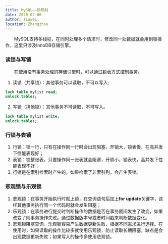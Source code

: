 ```yaml
---
title: MySQL——锁机制
date: 2020-02-06
author: liuwei
location: Zhengzhou
---
```


<p>&emsp;&emsp;MySQL支持多线程，在同时处理多个请求时，修改同一处数据就会用到锁操作，这里只涉及InnoDB存储引擎。</p>

### 读锁与写锁

<p>&emsp;&emsp;在使用没有事务处理的存储引擎时，可以通过锁表方式控制事务。</p>

1. 读锁（共享锁）：其他事务可以读取，不可以写入;

```sql
lock table mylist read;
unlock tables;
```
2. 写锁（排他锁）：其他事务不可读取，不可写入。

```sql
lock table mylist write;
unlock tables;
```

### 行锁与表锁

1. 行锁：锁一行，只有在操作同一行时会出现阻塞，开销大，锁表慢，在高并发下性能表现好；
2. 表锁：锁整张表，只要操作同一张表就会阻塞，开销小，锁表快，高并发下性能表现不好；
3. 行锁是在索引检索时产生的，如果检索了非索引列，会产生表锁。

### 悲观锁与乐观锁

1. 悲观锁：在事务开始执行时就上锁，在查询语句后加上**for update**关键字，这样其他事务执行同一个代码时就会发生阻塞；
2. 乐观锁：在事务进行提交时判断操作的数据是否在事务期间发生了改变，如果改变了则事务操作失败。通过数据版本号或者时间戳来判断数据变化。
3. 悲观锁阻塞查询，乐观锁容易产生数据更新失败，根据不同需求进行选择。在使用时，如果读取的操作比较多就使用乐观锁，防止读取长期阻塞，缺点是会出现数据更新失败；如果写入的操作多使用悲观锁。

